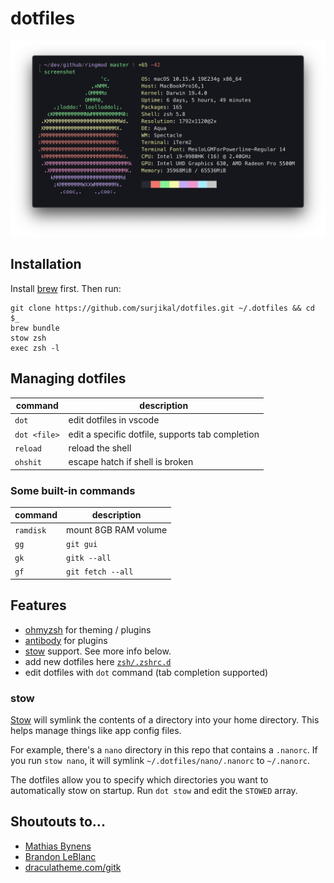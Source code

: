 # dotfiles

![screenshot](screenshot.png)


## Installation

Install [brew](https://brew.sh/) first. Then run:

```
git clone https://github.com/surjikal/dotfiles.git ~/.dotfiles && cd $_
brew bundle
stow zsh
exec zsh -l
```

## Managing dotfiles

| command      | description                                      |
|--------------|--------------------------------------------------|
| `dot`        | edit dotfiles in vscode                          |
| `dot <file>` | edit a specific dotfile, supports tab completion |
| `reload`     | reload the shell                                 |
| `ohshit`     | escape hatch if shell is broken                  |

### Some built-in commands

| command      | description                                      |
|--------------|--------------------------------------------------|
| `ramdisk`    | mount 8GB RAM volume                             |
| `gg`         | `git gui`                                        |
| `gk`         | `gitk --all`                                     |
| `gf`         | `git fetch --all`                                |


## Features

- [ohmyzsh](https://ohmyz.sh) for theming / plugins
- [antibody](https://getantibody.github.io) for plugins
- [stow](https://www.gnu.org/software/stow) support. See more info below.
- add new dotfiles here [`zsh/.zshrc.d`](https://github.com/surjikal/dotfiles/tree/master/zsh/.zshrc.d)
- edit dotfiles with `dot` command (tab completion supported)

### stow

[Stow](https://www.gnu.org/software/stow) will symlink the contents of a directory into your home directory.
This helps manage things like app config files.

For example, there's a `nano` directory in this repo that contains a `.nanorc`.
If you run `stow nano`, it will symlink `~/.dotfiles/nano/.nanorc` to `~/.nanorc`.

The dotfiles allow you to specify which directories you want to automatically stow on startup.
Run `dot stow` and edit the `STOWED` array.


## Shoutouts to...

- [Mathias Bynens](https://mathiasbynens.be/)
- [Brandon LeBlanc](https://github.com/demosdemon)
- [draculatheme.com/gitk](https://draculatheme.com/gitk)
